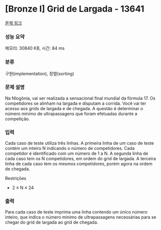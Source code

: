 # [Bronze I] Grid de Largada - 13641 

[문제 링크](https://www.acmicpc.net/problem/13641) 

### 성능 요약

메모리: 30840 KB, 시간: 84 ms

### 분류

구현(implementation), 정렬(sorting)

### 문제 설명

<p>Na Nlogônia, vai ser realizada a sensacional final mundial da fórmula 17. Os competidores se alinham na largada e disputam a corrida. Você vai ter acesso aos grids de largada e de chegada. A questão é determinar o número mínimo de ultrapassagens que foram efetuadas durante a competição.</p>

### 입력 

 <p>Cada caso de teste utiliza três linhas. A primeira linha de um caso de teste contém um inteiro N indicando o número de competidores. Cada competidor é identificado com um número de 1 a N. A segunda linha de cada caso tem os N competidores, em ordem do grid de largada. A terceira linha de cada caso tem os mesmos competidores, porém agora na ordem de chegada.</p>

<p>Restrições</p>

<ul>
	<li>2 ≤ N ≤ 24</li>
</ul>

### 출력 

 <p>Para cada caso de teste imprima uma linha contendo um único número inteiro, que indica o número mínimo de ultrapassagens necessárias para se chegar do grid de largada ao grid de chegada.</p>

